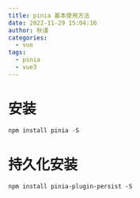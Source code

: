 ```yaml
---
title: pinia 基本使用方法
date: 2022-11-29 15:04:16
author: 秋谨
categories:
  - vue
tags:
  - pinia
  - vue3
---
```


# 安装

```javascript
npm install pinia -S
```

# 持久化安装

```
npm install pinia-plugin-persist -S
```

